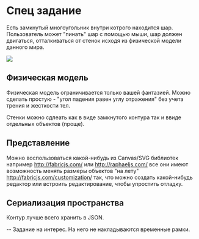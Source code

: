 # Спец задание

Есть замкнутый многоугольник внутри котрого находится шар. Пользователь может "пинать" шар с помощью мыши, шар должен
двигаться, отталкиваться от стенок исходя из физической модели данного мира.

![](https://raw.github.com/cripi-javascript/dz-bonus/master/scheme.png)

## Физическая модель

Физическая модель ограничивается только вашей фантазией. Можно сделать простую - "угол падения равен углу отражения"
без учета трения и жесткости тел.

Стенки можно сдлеать как в виде замкнутого контура так и ввиде отдельных объектов (проще).

## Представление

Можно воспользоваться какой-нибудь из Canvas/SVG библиотек например http://fabricjs.com/ или http://raphaeljs.com/
все они имеют возможность менять размеры объектов "на лету" http://fabricjs.com/customization/ так, что можно создать
какой-нибудь редактор или встроить редактирование, чтобы упростить отладку.

## Сериализация пространства

Контур лучше всего хранить в JSON.

--
Задание на интерес. На него не накладываются временные рамки.
